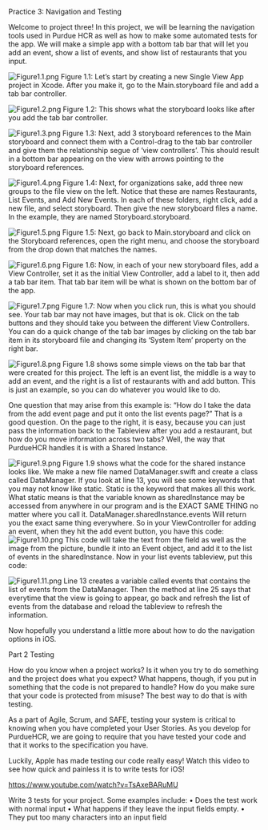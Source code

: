 Practice 3: Navigation and Testing

Welcome to project three! In this project, we will be learning the navigation tools used in Purdue HCR as well as how to make some automated tests for the app. We will make a simple app with a bottom tab bar that will let you add an event, show a list of events, and show list of restaurants that you input.

![Figure1.1.png](https://github.com/Decoder22/DevCommitteeIOSProject3/blob/master/readmePictures/Figure1.1.png)
Figure 1.1: Let’s start by creating a new Single View App project in Xcode. After you make it, go to the Main.storyboard file and add a tab bar controller.

![Figure1.2.png](https://github.com/Decoder22/DevCommitteeIOSProject3/blob/master/readmePictures/Figure1.2.png)
Figure 1.2: This shows what the storyboard looks like after you add the tab bar controller. 

![Figure1.3.png](https://github.com/Decoder22/DevCommitteeIOSProject3/blob/master/readmePictures/Figure1.3.png)
Figure 1.3: Next, add 3 storyboard references to the Main storyboard and connect them with a Control-drag to the tab bar controller and give them the relationship segue of ‘view controllers’. This should result in a bottom bar appearing on the view with arrows pointing to the storyboard references.

![Figure1.4.png](https://github.com/Decoder22/DevCommitteeIOSProject3/blob/master/readmePictures/Figure1.4.png)
Figure 1.4: Next, for organizations sake, add three new groups to the file view on the left. Notice that these are names Restaurants, List Events, and Add New Events. In each of these folders, right click, add a new file, and select storyboard. Then give the new storyboard files a name. In the example, they are named <FolderName>Storyboard.storyboard. 

![Figure1.5.png](https://github.com/Decoder22/DevCommitteeIOSProject3/blob/master/readmePictures/Figure1.5.png)
Figure 1.5: Next, go back to Main.storyboard and click on the Storyboard references, open the right menu, and choose the storyboard from the drop down that matches the names.

![Figure1.6.png](https://github.com/Decoder22/DevCommitteeIOSProject3/blob/master/readmePictures/Figure1.6.png)
Figure 1.6: Now, in each of your new storyboard files, add a View Controller, set it as the initial View Controller, add a label to it, then add a tab bar item. That tab bar item will be what is shown on the bottom bar of the app. 

![Figure1.7.png](https://github.com/Decoder22/DevCommitteeIOSProject3/blob/master/readmePictures/Figure1.7.png)
Figure 1.7: Now when you click run, this is what you should see. Your tab bar may not have images, but that is ok. Click on the tab buttons and they should take you between the different View Controllers. You can do a quick change of the tab bar images by clicking on the tab bar item in its storyboard file and changing its ‘System Item’ property on the right bar.

![Figure1.8.png](https://github.com/Decoder22/DevCommitteeIOSProject3/blob/master/readmePictures/Figure1.8.png) 
Figure 1.8 shows some simple views on the tab bar that were created for this project. The left is an event list, the middle is a way to add an event, and the right is a list of restaurants with and add button. This is just an example, so you can do whatever you would like to do. 


One question that may arise from this example is: “How do I take the data from the add event page and put it onto the list events page?” That is a good question. On the page to the right, it is easy, because you can just pass the information back to the Tableview after you add a restaurant, but how do you move information across two tabs? Well, the way that PurdueHCR handles it is with a Shared Instance.

 
![Figure1.9.png](https://github.com/Decoder22/DevCommitteeIOSProject3/blob/master/readmePictures/Figure1.9.png)
Figure 1.9 shows what the code for the shared instance looks like. We make a new file named DataManager.swift and create a class called DataManager. If you look at line 13, you will see some keywords that you may not know like static. Static is the keyword that makes all this work. What static means is that the variable known as sharedInstance may be accessed from anywhere in our program and is the EXACT SAME THING no matter where you call it. 
DataManager.sharedInstance.events
Will return you the exact same thing everywhere. So in your ViewController for adding an event, when they hit the add event button, you have this code:
![Figure1.10.png](https://github.com/Decoder22/DevCommitteeIOSProject3/blob/master/readmePictures/Figure1.10.png)
This code will take the text from the field as well as the image from the picture, bundle it into an Event object, and add it to the list of events in the sharedInstance. Now in your list events tableview, put this code:
 
![Figure1.11.png](https://github.com/Decoder22/DevCommitteeIOSProject3/blob/master/readmePictures/Figure1.11.png)
Line 13 creates a variable called events that contains the list of events from the DataManager. Then the method at line 25 says that everytime that the view is going to appear, go back and refresh the list of events from the database and reload the tableview to refresh the information.


Now hopefully you understand a little more about how to do the navigation options in iOS.




Part 2 Testing

How do you know when a project works? Is it when you try to do something and the project does what you expect? What happens, though, if you put in something that the code is not prepared to handle? How do you make sure that your code is protected from misuse? The best way to do that is with testing.

As a part of Agile, Scrum, and SAFE, testing your system is critical to knowing when you have completed your User Stories. As you develop for PurdueHCR, we are going to require that you have tested your code and that it works to the specification you have. 

Luckily, Apple has made testing our code really easy! Watch this video to see how quick and painless it is to write tests for iOS!

https://www.youtube.com/watch?v=TsAxeBARuMU

Write 3 tests for your project. Some examples include:
•	Does the test work with normal input
•	What happens if they leave the input fields empty.
•	They put too many characters into an input field

